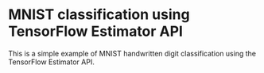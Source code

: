 # MNIST classification using TensorFlow Estimator API

This is a simple example of MNIST handwritten digit classification using the TensorFlow Estimator API.

